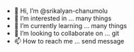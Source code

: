 - 👋 Hi, I’m @srikalyan-chanumolu
- 👀 I’m interested in ... many things
- 🌱 I’m currently learning ... many things
- 💞️ I’m looking to collaborate on ... git
- 📫 How to reach me ... send message

<!---
srikalyan-chanumolu/srikalyan-chanumolu is a ✨ special ✨ repository because its `README.md` (this file) appears on your GitHub profile.
You can click the Preview link to take a look at your changes.
--->
